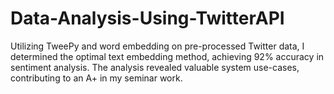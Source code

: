 # Data-Analysis-Using-TwitterAPI

Utilizing TweePy and word embedding on pre-processed Twitter data, I determined the optimal text embedding method, achieving 92% accuracy in sentiment analysis. The analysis revealed valuable system use-cases, contributing to an A+ in my seminar work.
